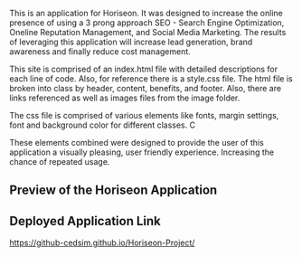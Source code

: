 This is an application for Horiseon. It was designed to increase the online presence of using a 3 prong approach SEO - Search Engine Optimization, Oneline Reputation Management, and Social Media Marketing. The results of leveraging this application will increase lead generation, brand awareness and finally reduce cost management.

This site is comprised of an index.html file with detailed descriptions for each line of code. Also, for reference there is a style.css file. The html file is broken into class by header, content, benefits, and footer. Also, there are links referenced as well as images files from the image folder.

The css file is comprised of various elements like fonts, margin settings, font and background color for different classes. C

These elements combined were designed to provide the user of this application a visually pleasing, user friendly experience. Increasing the chance of repeated usage.

## Preview of the Horiseon Application





## Deployed Application Link
https://github-cedsim.github.io/Horiseon-Project/

